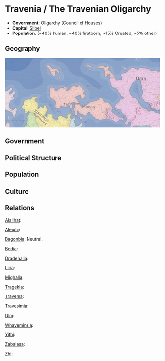 # Travenia / The Travenian Oligarchy
* **Government**: Oligarchy (Council of Houses)
* **Capital**: [Silbel](../Cities/Silbel.md)
* **Population**: (~40% human, ~40% firstborn, ~15% Created, ~5% other)

## Geography
![Travenian geography](Travenia.jpeg)

## Government

## Political Structure

## Population

## Culture

## Relations
[Alalihat](../Nations/Alalihat.md):

[Almalz](../Nations/Almalz.md):

[Bagonbia](../Nations/Bagonbia.md): Neutral.

[Bedia](../Nations/Bedia.md):

[Dradehalia](../Nations/Dradehalia.md):

[Liria](../Nations/Liria.md):

[Mighalia](../Nations/Mighalia.md):

[Tragekia](../Nations/Tragekia.md):

[Travenia](../Nations/Travenia.md):

[Travesimia](../Nations/Travesimia.md):

[Ulm](../Nations/Ulm.md):

[Whaveminsia](../Nations/Whaveminsia.md):

[Yithi](../Nations/Yithi.md): 

[Zabalasa](../Nations/Zabalasa.md):

[Zhi](../Nations/Zhi.md):
